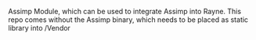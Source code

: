 Assimp Module, which can be used to integrate Assimp into Rayne.
This repo comes without the Assimp binary, which needs to be placed as static library into /Vendor